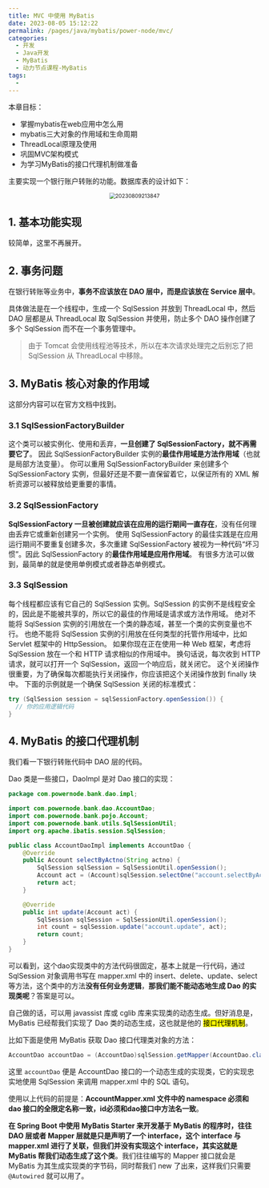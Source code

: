 ```yaml
---
title: MVC 中使用 MyBatis
date: 2023-08-05 15:12:22
permalink: /pages/java/mybatis/power-node/mvc/
categories:
  - 开发
  - Java开发
  - MyBatis
  - 动力节点课程-MyBatis
tags:
  - 
---
```


本章目标：

- 掌握mybatis在web应用中怎么用
- mybatis三大对象的作用域和生命周期
- ThreadLocal原理及使用
- 巩固MVC架构模式
- 为学习MyBatis的接口代理机制做准备

主要实现一个银行账户转账的功能。数据库表的设计如下：

<center><img src="https://notebook-img-1304596351.cos.ap-beijing.myqcloud.com/img/20230809213847.png" alt="20230809213847" style="zoom:75%;" /></center>

## 1. 基本功能实现

较简单，这里不再展开。

## 2. 事务问题

在银行转账等业务中，**事务不应该放在 DAO 层中，而是应该放在 Service 层中**。

具体做法是在一个线程中，生成一个 SqlSession 并放到 ThreadLocal 中，然后 DAO 层都是从 ThreadLocal 取 SqlSession 并使用，防止多个 DAO 操作创建了多个 SqlSession 而不在一个事务管理中。

> 由于 Tomcat 会使用线程池等技术，所以在本次请求处理完之后别忘了把 SqlSession 从 ThreadLocal 中移除。

## 3. MyBatis 核心对象的作用域

这部分内容可以在官方文档中找到。

### 3.1 SqlSessionFactoryBuilder

这个类可以被实例化、使用和丢弃，**一旦创建了 SqlSessionFactory，就不再需要它了**。 因此 SqlSessionFactoryBuilder 实例的**最佳作用域是方法作用域**（也就是局部方法变量）。 你可以重用 SqlSessionFactoryBuilder 来创建多个 SqlSessionFactory 实例，但最好还是不要一直保留着它，以保证所有的 XML 解析资源可以被释放给更重要的事情。

### 3.2 SqlSessionFactory

**SqlSessionFactory 一旦被创建就应该在应用的运行期间一直存在**，没有任何理由丢弃它或重新创建另一个实例。 使用 SqlSessionFactory 的最佳实践是在应用运行期间不要重复创建多次，多次重建 SqlSessionFactory 被视为一种代码“坏习惯”。因此 SqlSessionFactory 的**最佳作用域是应用作用域**。 有很多方法可以做到，最简单的就是使用单例模式或者静态单例模式。

### 3.3 SqlSession

每个线程都应该有它自己的 SqlSession 实例。SqlSession 的实例不是线程安全的，因此是不能被共享的，所以它的最佳的作用域是请求或方法作用域。 绝对不能将 SqlSession 实例的引用放在一个类的静态域，甚至一个类的实例变量也不行。 也绝不能将 SqlSession 实例的引用放在任何类型的托管作用域中，比如 Servlet 框架中的 HttpSession。 如果你现在正在使用一种 Web 框架，考虑将 SqlSession 放在一个和 HTTP 请求相似的作用域中。 换句话说，每次收到 HTTP 请求，就可以打开一个 SqlSession，返回一个响应后，就关闭它。 这个关闭操作很重要，为了确保每次都能执行关闭操作，你应该把这个关闭操作放到 finally 块中。 下面的示例就是一个确保 SqlSession 关闭的标准模式：

```java
try (SqlSession session = sqlSessionFactory.openSession()) {
  // 你的应用逻辑代码
}
```

## 4. MyBatis 的接口代理机制

我们看一下银行转账代码中 DAO 层的代码。

Dao 类是一些接口，DaoImpl 是对 Dao 接口的实现：

```java
package com.powernode.bank.dao.impl;

import com.powernode.bank.dao.AccountDao;
import com.powernode.bank.pojo.Account;
import com.powernode.bank.utils.SqlSessionUtil;
import org.apache.ibatis.session.SqlSession;

public class AccountDaoImpl implements AccountDao {
    @Override
    public Account selectByActno(String actno) {
        SqlSession sqlSession = SqlSessionUtil.openSession();
        Account act = (Account)sqlSession.selectOne("account.selectByActno", actno);
        return act;
    }

    @Override
    public int update(Account act) {
        SqlSession sqlSession = SqlSessionUtil.openSession();
        int count = sqlSession.update("account.update", act);
        return count;
    }
}

```

可以看到，这个dao实现类中的方法代码很固定，基本上就是一行代码，通过 SqlSession 对象调用书写在 mapper.xml 中的 insert、delete、update、select 等方法，这个类中的方法**没有任何业务逻辑**，**那我们能不能动态地生成 Dao 的实现类呢**？答案是可以。

自己做的话，可以用 javassist 库或 cglib 库来实现类的动态生成。但好消息是，MyBatis 已经帮我们实现了 Dao 类的动态生成，这也就是他的 <mark>接口代理机制</mark>。

比如下面是使用 MyBatis 获取 Dao 接口代理类对象的方法：

```java
AccountDao accountDao = (AccountDao)sqlSession.getMapper(AccountDao.class);
```

这里 `accountDao` 便是 AccountDao 接口的一个动态生成的实现类，它的实现忠实地使用 SqlSession 来调用 mapper.xml 中的 SQL 语句。

使用以上代码的前提是：**AccountMapper.xml 文件中的 namespace 必须和 dao 接口的全限定名称一致，id必须和dao接口中方法名一致**。

**在 Spring Boot 中使用 MyBatis Starter 来开发基于 MyBatis 的程序时，往往 DAO 层或者 Mapper 层就是只是声明了一个 interface，这个 interface 与 mapper.xml 进行了关联，但我们并没有实现这个 interface，其实这就是 MyBatis 帮我们动态生成了这个类**。我们往往编写的 Mapper 接口就会是 MyBatis 为其生成实现类的字节码，同时帮我们 new 了出来，这样我们只需要 `@Autowired` 就可以用了。

